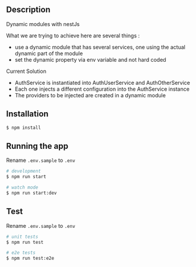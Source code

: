 ## Description

Dynamic modules with nestJs

What we are trying to achieve here are several things : 
- use a dynamic module that has several services, one using the actual dynamic part of the module
- set the dynamic property via env variable and not hard coded

Current Solution
- AuthService is instantiated into AuthUserService and AuthOtherService
- Each one injects a different configuration into the AuthService instance
- The providers to be injected are created in a dynamic module

## Installation

```bash
$ npm install
```

## Running the app

Rename `.env.sample` to `.env`

```bash
# development
$ npm run start

# watch mode
$ npm run start:dev
```

## Test

Rename `.env.sample` to `.env`

```bash
# unit tests
$ npm run test

# e2e tests
$ npm run test:e2e
```

